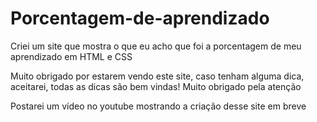 # Porcentagem-de-aprendizado
Criei um site que mostra o que eu acho que foi a porcentagem de meu aprendizado em HTML e CSS

Muito obrigado por estarem vendo este site, caso tenham alguma dica, aceitarei, todas as dicas são bem vindas! Muito obrigado pela atenção

Postarei um vídeo no youtube mostrando a criação desse site em breve
